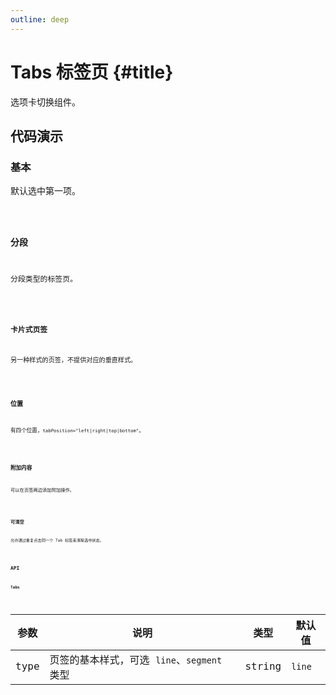 ```yaml
---
outline: deep
---
```


# Tabs 标签页 {#title}

选项卡切换组件。

## 代码演示

### 基本

默认选中第一项。

<Code path="tabs/Base" />

### 分段

分段类型的标签页。

<Code path="tabs/Segment" />

### 卡片式页签

另一种样式的页签，不提供对应的垂直样式。

<Code path="tabs/Card" />

### 位置

有四个位置，`tabPosition="left|right|top|bottom"`。

<Code path="tabs/Placement" />

### 附加内容

可以在页签两边添加附加操作。

<Code path="tabs/Addon" />

### 可清空

允许通过重复点击同一个 Tab 标签来清除选中状态。

<Code path="tabs/AllowClear" />

## API

### Tabs

<div class="vp-table">

| 参数      | 说明 | 类型 | 默认值
| ----------- | ----------- | ----------- | ----------- |
| type | 页签的基本样式，可选 `line`、`segment` 类型 | string | `line` |

</div>